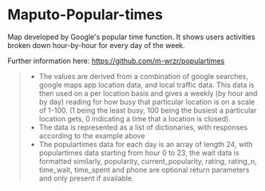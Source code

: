 # Maputo-Popular-times
Map developed by Google's popular time function. It shows users activities broken down hour-by-hour for every day of the week.

Further information here:
https://github.com/m-wrzr/populartimes

> - The values are derived from a combination of google searches, google maps app location data, and local traffic data. This data is then used on a per location basis and gives a weekly (by hour and by day) reading for how busy that particular location is on a scale of 1-100. (1 being the least busy, 100 being the busiest a particular location gets, 0 indicating a time that a location is closed).
> - The data is represented as a list of dictionaries, with responses according to the example above
> - The populartimes data for each day is an array of length 24, with populartimes data starting from hour 0 to 23, the wait data is formatted similarly, popularity, current_popularity, rating, rating_n, time_wait, time_spent and phone are optional return parameters and only present if available.
